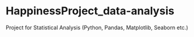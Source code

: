 # HappinessProject_data-analysis
Project for Statistical Analysis (Python, Pandas, Matplotlib, Seaborn etc.)
